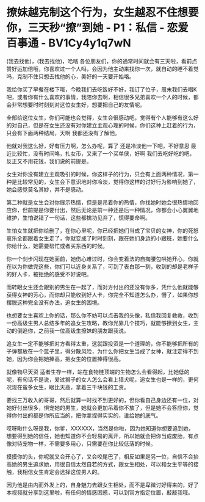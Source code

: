 # 撩妹越克制这个行为，女生越忍不住想要你，三天秒“撩”到她 - P1：私信 - 恋爱百事通 - BV1Cy4y1q7wN

(我去找他)，(我去找他)，哈咯 各位朋友们，你的通常时间就会有三天啦，看前点赞好运加倍哦，你喜欢过一个人吗，会因为他主动来找你一次，就自动的睡不着觉吗，克制不住只想去找他的心，美好的一天要开始咯。

我给你买了早餐在楼下哦，今晚我们去吃饭好不好，我订了位子，周末我们去唱K吧，或者你有什么喜欢的事情，我陪你去啊，相信很多兄弟喜欢一个人的时候，都会非常想要时时刻刻对这位女生好，想要把自己的友情呢。

全部给这位女生，你们可能也会觉得，女生会很感动吧，觉得有个人能够有这么好的对自己，但是在女生还没有对你建立主观心理的时候，你们这种上赶着的行为，只会有下面两种结局，天啊 我都还没有了解他。

他就对我这么好，好有压力啊，怎么办呢，算了 还是冷淡他一下吧，不好意思 最近比较忙，没有时间咯，扎女币，又来了一个买单侠，好啊 我们去吃好吃的吧，反正又不用花钱，我们说的前提是。

女生对你没有建立主观吸引的时候，你这样子的行为，只会有上面两种情况，第一种是比较常见的，女生会下意识地对你冷淡，觉得你这样的讨好行为影响到她了，她会感觉莫名其妙，并不是感动。

第二种就是女生会对你展示热情，但是是吊着你的热情，你找她时她会很热情地回应你，但前提是你要付出，然后无论是前一种还是后一种情况，你都会小心翼翼地维护，生怕说错了一句话，这些都擒功见弃了，慌得要命啊。

生怕女生就把你给删了，在你心里呢，你已经把她们当成了宝贝的女神，你的死怒哀乐全都跟着女生走了，你就变成了时时刻刻，跟在她们身边的小跟班，她要什么你给什么，她需要帮忙或者买东西的时候。

你一个剑步闪现在她面前，她伤心难过时，你会变着法的自掏腰包哄她开心，你就在以为你做完这些，你们可以近身关系了，可到了表白那一刻，收到的却是老样子的好人卡，被拒绝的感受不好说吧。

而转眼女生还会跟别的男生在一起了，而对方付出的还没有你多，凭什么他就能够获得女神的芳心，而你却只能收到好人卡，你完全不知道怎么办，懵了，如果你想摆脱这种完全没有办法，追女生的困境。

也想要女生喜欢上你的话，那么你不妨可以点击我的头像，私信我回复救救，收到一份高级生男人总结多年的追女生攻略，教你光靠几个技巧，就能够撩到女生，主动的倒追你，之前我一位高级生撩妹的朋友跟我说。

追女生一定不能够把对方看得太重，这就跟投资是一个道理的，你不能够把所有的子弹都放在一个篮子里，得分散风险，为什么你把女生当成了女神，就注定得不到她，因为你会把她捧高，把女生的位置捧得很高。

就像物尽天资 适者生存一样，站在食物链顶端的生物怎么会看得起，比她低的呢，有句话不是说，爱过狮子的女人怎么会看上猎犬呢，追女生也是一样的，更何况现在蛮多女生，眼比天高，拿着三千块钱的工资。

要找三万收入的哥哥，然后就算一时找不到更好的，但你看自己身边还有一位，对她好付出很多，惧宠她的男生，她就会更加吊着你不放了，但是她不会答应你，觉得你付出的都是你所应当的，把你拿捏得实实的，谁给她的底气。

哎呀瞅什么呀是我，你爹，XXXXXX，当然是你啦，因为她知道你想要追到她，想要得到她的信任，她也知道你不会轻易的离开，所以她就会把你当成废胎，有点像对待宠物一样，不需要多用心，只需要在你比较低落的时候。

摸摸你的头，你呢就又会开心了，又会咬尾巴了，相反如果是另一位，自信不会抬高她的男生追求她，用很自信太然自若的方式，跟女生相处，可以和女生平等的接触，我相信女生肯定会选择这位男人的。

因为他是由内而外发上的，自身魅力去跟女生相处，而不是卑微讨好得来的，好了本视频就分享到这里啦，有任何的情感困惑，可以到官方指定位置，敲敲我哦。


